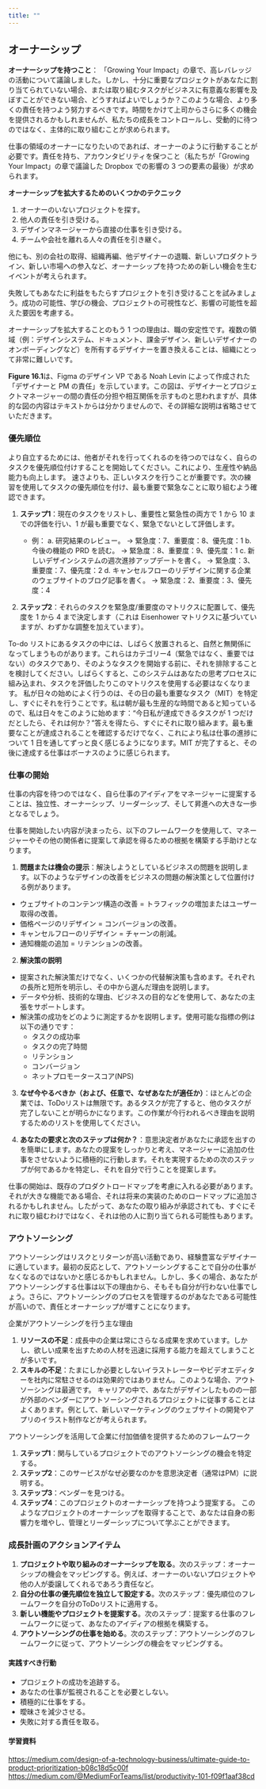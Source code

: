 ```yaml
---
title: ""
---
```

## オーナーシップ 
**オーナーシップを持つこと**：
「Growing Your Impact」の章で、高レバレッジの活動について議論しました。しかし、十分に重要なプロジェクトがあなたに割り当てられていない場合、または取り組むタスクがビジネスに有意義な影響を及ぼすことができない場合、どうすればよいでしょうか？このような場合、より多くの責任を持つよう努力するべきです。時間をかけて上司からさらに多くの機会を提供されるかもしれませんが、私たちの成長をコントロールし、受動的に待つのではなく、主体的に取り組むことが求められます。

仕事の領域のオーナーになりたいのであれば、オーナーのように行動することが必要です。責任を持ち、アカウンタビリティを保つこと（私たちが「Growing Your Impact」の章で議論した Dropbox での影響の 3 つの要素の最後）が求められます。

**オーナーシップを拡大するためのいくつかのテクニック**
1. オーナーのいないプロジェクトを探す。
2. 他人の責任を引き受ける。
3. デザインマネージャーから直接の仕事を引き受ける。
4. チームや会社を離れる人々の責任を引き継ぐ。

他にも、別の会社の取得、組織再編、他デザイナーの退職、新しいプロダクトライン、新しい市場への参入など、オーナーシップを持つための新しい機会を生むイベントが考えられます。

失敗してもあなたに利益をもたらすプロジェクトを引き受けることを試みましょう。成功の可能性、学びの機会、プロジェクトの可視性など、影響の可能性を超えた要因を考慮する。

オーナーシップを拡大することのもう 1 つの理由は、職の安定性です。複数の領域（例：デザインシステム、ドキュメント、課金デザイン、新しいデザイナーのオンボーディングなど）を所有するデザイナーを置き換えることは、組織にとって非常に難しいです。

**Figure 16.1**は、Figma のデザイン VP である Noah Levin によって作成された「デザイナーと PM の責任」を示しています。この図は、デザイナーとプロジェクトマネージャーの間の責任の分担や相互関係を示すものと思われますが、具体的な図の内容はテキストからは分かりませんので、その詳細な説明は省略させていただきます。

### 優先順位
より自立するためには、他者がそれを行ってくれるのを待つのではなく、自らのタスクを優先順位付けすることを開始してください。これにより、生産性や納品能力も向上します。
速さよりも、正しいタスクを行うことが重要です。次の練習を使用してタスクの優先順位を付け、最も重要で緊急なことに取り組むよう確認できます。

1. **ステップ1**：現在のタスクをリストし、重要性と緊急性の両方で 1 から 10 までの評価を行い、1 が最も重要でなく、緊急でないとして評価します。
    - 例：
      a. 研究結果のレビュー。 → 緊急度：7、重要度：8、優先度：1
      b. 今後の機能の PRD を読む。 → 緊急度：8、重要度：9、優先度：1
      c. 新しいデザインシステムの週次進捗アップデートを書く。 → 緊急度：3、重要度：7、優先度：2
      d. キャンセルフローのリデザインに関する企業のウェブサイトのブログ記事を書く。 → 緊急度：2、重要度：3、優先度：4

2. **ステップ2**：それらのタスクを緊急度/重要度のマトリクスに配置して、優先度を 1 から 4 まで決定します（これは Eisenhower マトリクスに基づいていますが、わずかな調整を加えています）。

To-do リストにあるタスクの中には、しばらく放置されると、自然と無関係になってしまうものがあります。これらはカテゴリー4（緊急ではなく、重要ではない）のタスクであり、そのようなタスクを開始する前に、それを排除することを検討してください。しばらくすると、このシステムはあなたの思考プロセスに組み込まれ、タスクを評価したりこのマトリクスを使用する必要はなくなります。
私が日々の始めによく行うのは、その日の最も重要なタスク（MIT）を特定し、すぐにそれを行うことです。私は朝が最も生産的な時間であると知っているので、私は日々をこのように始めます：“今日私が達成できるタスクが 1 つだけだとしたら、それは何か？”答えを得たら、すぐにそれに取り組みます。最も重要なことが達成されることを確認するだけでなく、これにより私は仕事の進捗について 1 日を通してずっと良く感じるようになります。MIT が完了すると、その後に達成する仕事はボーナスのように感じられます。

### 仕事の開始
仕事の内容を待つのではなく、自ら仕事のアイディアをマネージャーに提案することは、独立性、オーナーシップ、リーダーシップ、そして昇進への大きな一歩となるでしょう。

仕事を開始したい内容が決まったら、以下のフレームワークを使用して、マネージャーやその他の関係者に提案して承認を得るための根拠を構築する手助けとなります。

1. **問題または機会の提示**：解決しようとしているビジネスの問題を説明します。以下のようなデザインの改善をビジネスの問題の解決策として位置付ける例があります。
  - ウェブサイトのコンテンツ構造の改善 = トラフィックの増加またはユーザー取得の改善。
  - 価格ページのリデザイン = コンバージョンの改善。
  - キャンセルフローのリデザイン = チャーンの削減。
  - 通知機能の追加 = リテンションの改善。

2. **解決策の説明**
  - 提案された解決策だけでなく、いくつかの代替解決策も含めます。それぞれの長所と短所を明示し、その中から選んだ理由を説明します。
  - データや分析、技術的な理由、ビジネスの目的などを使用して、あなたの主張をサポートします。
  - 解決策の成功をどのように測定するかを説明します。使用可能な指標の例は以下の通りです：
    - タスクの成功率
    - タスクの完了時間
    - リテンション
    - コンバージョン
    - ネットプロモータースコア(NPS)

3. **なぜ今やるべきか（および、任意で、なぜあなたが適任か）**：ほとんどの企業では、ToDoリストは無限です。あるタスクが完了すると、他のタスクが完了しないことが明らかになります。この作業が今行われるべき理由を説明するためのリストを使用してください。

4. **あなたの要求と次のステップは何か？**：意思決定者があなたに承認を出すのを簡単にします。あなたの提案をしっかりと考え、マネージャーに追加の仕事をさせないように積極的に行動します。それを実現するための次のステップが何であるかを特定し、それを自分で行うことを提案します。

仕事の開始は、既存のプロダクトロードマップを考慮に入れる必要があります。それが大きな機能である場合、それは将来の実装のためのロードマップに追加されるかもしれません。したがって、あなたの取り組みが承認されても、すぐにそれに取り組むわけではなく、それは他の人に割り当てられる可能性もあります。

### アウトソーシング
アウトソーシングはリスクとリターンが高い活動であり、経験豊富なデザイナーに適しています。最初の反応として、アウトソーシングすることで自分の仕事がなくなるのではないかと感じるかもしれません。しかし、多くの場合、あなたがアウトソーシングする仕事は以下の理由から、そもそも自分が行わない仕事でしょう。さらに、アウトソーシングのプロセスを管理するのがあなたである可能性が高いので、責任とオーナーシップが増すことになります。

企業がアウトソーシングを行う主な理由
1. **リソースの不足**：成長中の企業は常にさらなる成果を求めています。しかし、欲しい成果を出すための人材を迅速に採用する能力を超えてしまうことが多いです。
2. **スキルの不足**：たまにしか必要としないイラストレーターやビデオエディターを社内に常駐させるのは効果的ではありません。このような場合、アウトソーシングは最適です。
キャリアの中で、あなたがデザインしたものの一部が外部のベンダーにアウトソーシングされるプロジェクトに従事することはよくあります。例として、新しいマーケティングのウェブサイトの開発やアプリのイラスト制作などが考えられます。

アウトソーシングを活用して企業に付加価値を提供するためのフレームワーク
1. **ステップ1**：関与しているプロジェクトでのアウトソーシングの機会を特定する。
2. **ステップ2**：このサービスがなぜ必要なのかを意思決定者（通常はPM）に説明する。
3. **ステップ3**：ベンダーを見つける。
4. **ステップ4**：このプロジェクトのオーナーシップを持つよう提案する。
このようなプロジェクトのオーナーシップを取得することで、あなたは自身の影響力を増やし、管理とリーダーシップについて学ぶことができます。

### 成長計画のアクションアイテム
1. **プロジェクトや取り組みのオーナーシップを取る**。次のステップ：オーナーシップの機会をマッピングする。例えば、オーナーのいないプロジェクトや他の人が委譲してくれるであろう責任など。
2. **自分の仕事の優先順位を独立して設定する**。次のステップ：優先順位のフレームワークを自分のToDoリストに適用する。
3. **新しい機能やプロジェクトを提案する**。次のステップ：提案する仕事のフレームワークに従って、あなたのアイディアの根拠を構築する。
4. **アウトソーシングの仕事を始める**。次のステップ：アウトソーシングのフレームワークに従って、アウトソーシングの機会をマッピングする。

#### 実践すべき行動
- プロジェクトの成功を追跡する。
- あなたの仕事が監視されることを必要としない。
- 積極的に仕事をする。
- 曖昧さを減少させる。
- 失敗に対する責任を取る。

#### 学習資料
https://medium.com/design-of-a-technology-business/ultimate-guide-to-product-prioritization-b08c18d5c00f
https://medium.com/@MediumForTeams/list/productivity-101-f09f1aaf38cd
